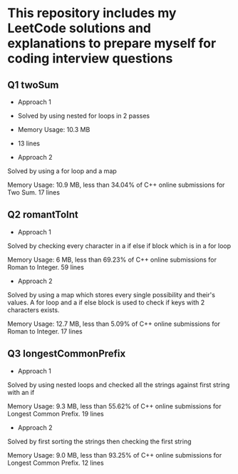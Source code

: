 # This repository includes my LeetCode solutions and explanations to prepare myself for coding interview questions

## Q1 twoSum

- Approach 1

- Solved by using nested for loops in 2 passes

- Memory Usage: 10.3 MB

- 13 lines

- Approach 2 

Solved by using a for loop and a map 

Memory Usage: 10.9 MB, less than 34.04% of C++ online submissions for Two Sum. 17 lines

## Q2 romantToInt

- Approach 1

Solved by checking every character in a if else if block which is in a for loop

Memory Usage: 6 MB, less than 69.23% of C++ online submissions for Roman to Integer. 59 lines
- Approach 2 

Solved by using a map which stores every single possibility and their's values. A for loop and a if else block is used to check if keys with 2 characters exists.

Memory Usage: 12.7 MB, less than 5.09% of C++ online submissions for Roman to Integer. 17 lines

## Q3 longestCommonPrefix

- Approach 1

Solved by using nested loops and checked all the strings against first string with an if 

Memory Usage: 9.3 MB, less than 55.62% of C++ online submissions for Longest Common Prefix. 19 lines

- Approach 2

Solved by first sorting the strings then checking the first string

Memory Usage: 9.0 MB, less than 93.25% of C++ online submissions for Longest Common Prefix. 12 lines